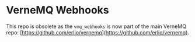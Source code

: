 # VerneMQ Webhooks

This repo is obsolete as the `vmq_webhooks` is now part of the main VerneMQ
repo: [https://github.com/erlio/vernemq](https://github.com/erlio/vernemq).
